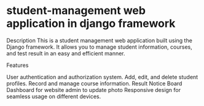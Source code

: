 # student-management web application in django framework


Description
This is a student management web application built using the Django framework. It allows you to manage student information, courses, and test result in an easy and efficient manner.

Features

User authentication and authorization system.
Add, edit, and delete student profiles.
Record and manage course information.
Result
Notice Board
Dashboard for website admin to update photo
Responsive design for seamless usage on different devices.
 
